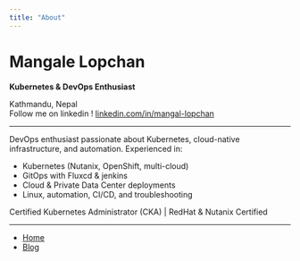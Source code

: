 ```yaml
---
title: "About"
---
```


# Mangale Lopchan

**Kubernetes & DevOps Enthusiast**

Kathmandu, Nepal  
Follow me on linkedin !
[linkedin.com/in/mangal-lopchan](https://linkedin.com/in/mangal-lopchan)  


---

DevOps enthusiast passionate about Kubernetes, cloud-native infrastructure, and automation. Experienced in:
- Kubernetes (Nutanix, OpenShift, multi-cloud)
- GitOps with Fluxcd & jenkins
- Cloud & Private Data Center deployments
- Linux, automation, CI/CD, and troubleshooting

Certified Kubernetes Administrator (CKA) | RedHat & Nutanix Certified

---

- [Home](index.md)
- [Blog](_posts/2025-06-04-fluxcd-gitops-getting-started.md)

